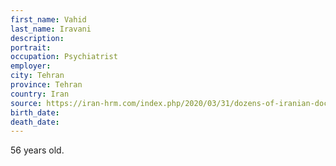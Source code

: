 ```yaml
---
first_name: Vahid
last_name: Iravani
description: 
portrait: 
occupation: Psychiatrist
employer: 
city: Tehran
province: Tehran
country: Iran
source: https://iran-hrm.com/index.php/2020/03/31/dozens-of-iranian-doctors-died-during-irans-coronavirus-crisis/
birth_date: 
death_date: 
---
```


56 years old.